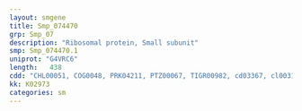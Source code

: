 ```yaml
---
layout: smgene
title: Smp_074470
grp: Smp_07
description: "Ribosomal protein, Small subunit"
smp: Smp_074470.1
uniprot: "G4VRC6"
length:   438
cdd: "CHL00051, COG0048, PRK04211, PTZ00067, TIGR00982, cd03367, cl00312, pfam00164"
kk: K02973
categories: sm
---
```

